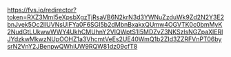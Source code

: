 https://fvs.io/redirector?token=RXZ3MmI5eXpsbXgzTjRsaVB6N2krN3d3YWNuZzduWk9Zd2N2Y3E2bnJvek5Oc2llUVNsUlFYa0F6SGI5b2dMbnBxakxQUmw4OGVTK0c0bmMyK2NudGtLUkwwWWY4UkhCMUhnY2VIQWptS1I5MDZvZ3NKSzlsNGZpaXlERlJYdzkwMkwzNUpOOHZ1a3VhcmtVeEs2UE40WmQ1b2ZId3ZZRFVnPT06bysrN2VnY2JBenpwQWhiUW9RQW81dz09cfT8

